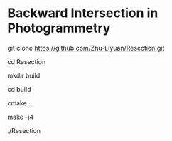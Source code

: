 # Backward Intersection in Photogrammetry


git clone https://github.com/Zhu-Liyuan/Resection.git

cd Resection

mkdir build 

cd build 

cmake ..

make -j4

./Resection

